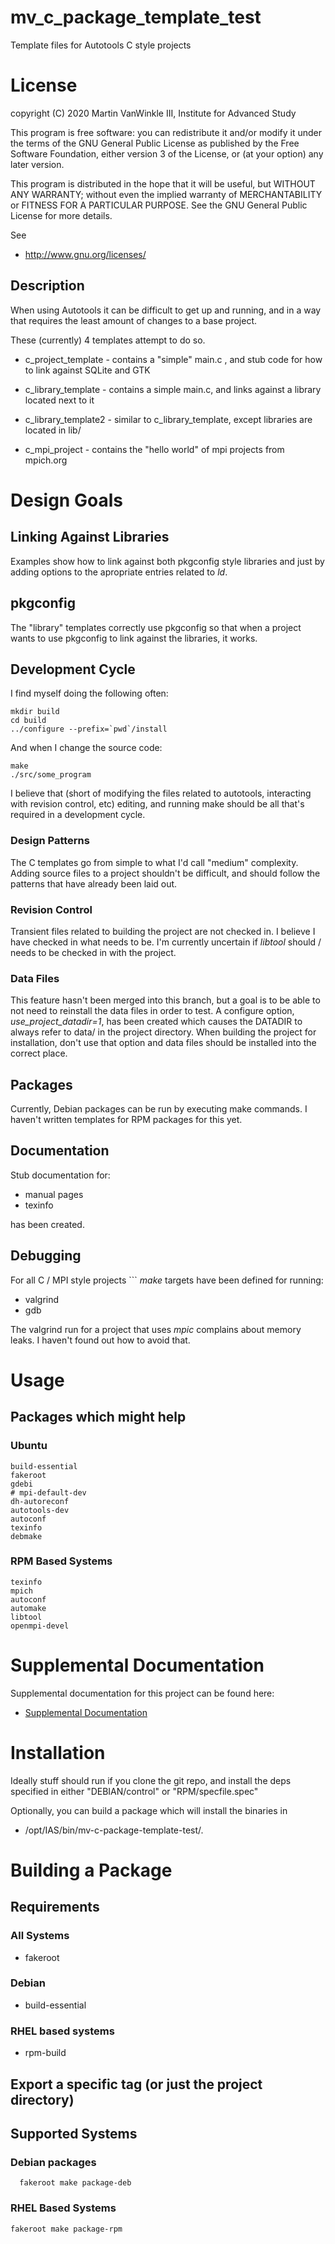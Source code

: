 # mv_c_package_template_test

Template files for Autotools C style projects

# License

copyright (C) 2020 Martin VanWinkle III, Institute for Advanced Study

This program is free software: you can redistribute it and/or modify
it under the terms of the GNU General Public License as published by
the Free Software Foundation, either version 3 of the License, or
(at your option) any later version.

This program is distributed in the hope that it will be useful,
but WITHOUT ANY WARRANTY; without even the implied warranty of
MERCHANTABILITY or FITNESS FOR A PARTICULAR PURPOSE.  See the
GNU General Public License for more details.

See 

* http://www.gnu.org/licenses/

## Description

When using Autotools it can be difficult to get up and running, and in
a way that requires the least amount of changes to a base project.

These (currently) 4 templates attempt to do so.

* c_project_template - contains a "simple" main.c , and stub code
for how to link against SQLite and GTK

* c_library_template - contains a simple main.c, and links against
a library located next to it

* c_library_template2 - similar to c_library_template, except libraries
are located in lib/

* c_mpi_project - contains the "hello world" of mpi projects from
mpich.org

# Design Goals

## Linking Against Libraries

Examples show how to link against both pkgconfig style libraries
and just by adding options to the apropriate entries related to *ld*.

## pkgconfig

The "library" templates correctly use pkgconfig so that when a project
wants to use pkgconfig to link against the libraries, it works.

## Development Cycle

I find myself doing the following often:

```
mkdir build
cd build
../configure --prefix=`pwd`/install
```

And when I change the source code:

```
make
./src/some_program
```

I believe that (short of modifying the files related to autotools,
interacting with revision control, etc)
editing, and running make should be all that's required in a development
cycle.

### Design Patterns 

The C templates go from simple to what I'd call "medium" complexity.  Adding source
files to a project shouldn't be difficult, and should follow the patterns
that have already been laid out.

### Revision Control

Transient files related to building the project are not checked in.
I believe I have checked in what needs to be.  I'm currently uncertain if
*libtool* should / needs to be checked in with the project.

### Data Files

This feature hasn't been merged into this branch, but a goal is to be able to
not need to reinstall the data files in order to test.  A configure option,
*use_project_datadir=1*, has been created which causes the DATADIR to always refer
to data/ in the project directory.  When building the project for installation, don't use
that option and data files should be installed into the correct place.

## Packages

Currently, Debian packages can be run by executing make commands.
I haven't written templates for RPM packages for this yet.

## Documentation

Stub documentation for:

* manual pages
* texinfo

has been created.

## Debugging

For all C / MPI style projects ``` *make*
targets have been defined for running:

* valgrind
* gdb

The valgrind run for a project that uses *mpic* complains about memory
leaks.  I haven't found out how to avoid that.

# Usage

## Packages which might help

### Ubuntu

```
build-essential
fakeroot
gdebi
# mpi-default-dev
dh-autoreconf
autotools-dev
autoconf
texinfo
debmake
```

### RPM Based Systems

```
texinfo
mpich
autoconf
automake
libtool
openmpi-devel
```

# Supplemental Documentation

Supplemental documentation for this project can be found here:

* [Supplemental Documentation](./doc/index.md)

# Installation

Ideally stuff should run if you clone the git repo, and install the deps specified
in either "DEBIAN/control" or "RPM/specfile.spec"

Optionally, you can build a package which will install the binaries in

* /opt/IAS/bin/mv-c-package-template-test/.

# Building a Package

## Requirements

### All Systems

* fakeroot

### Debian

* build-essential

### RHEL based systems

* rpm-build

## Export a specific tag (or just the project directory)

## Supported Systems

### Debian packages

```
  fakeroot make package-deb
```

### RHEL Based Systems

```
fakeroot make package-rpm
```

